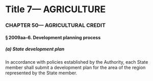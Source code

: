 
# Title 7— AGRICULTURE
### CHAPTER 50— AGRICULTURAL CREDIT
#### § 2009aa–6. Development planning process
##### (a) State development plan

In accordance with policies established by the Authority, each State member shall submit a development plan for the area of the region represented by the State member.
